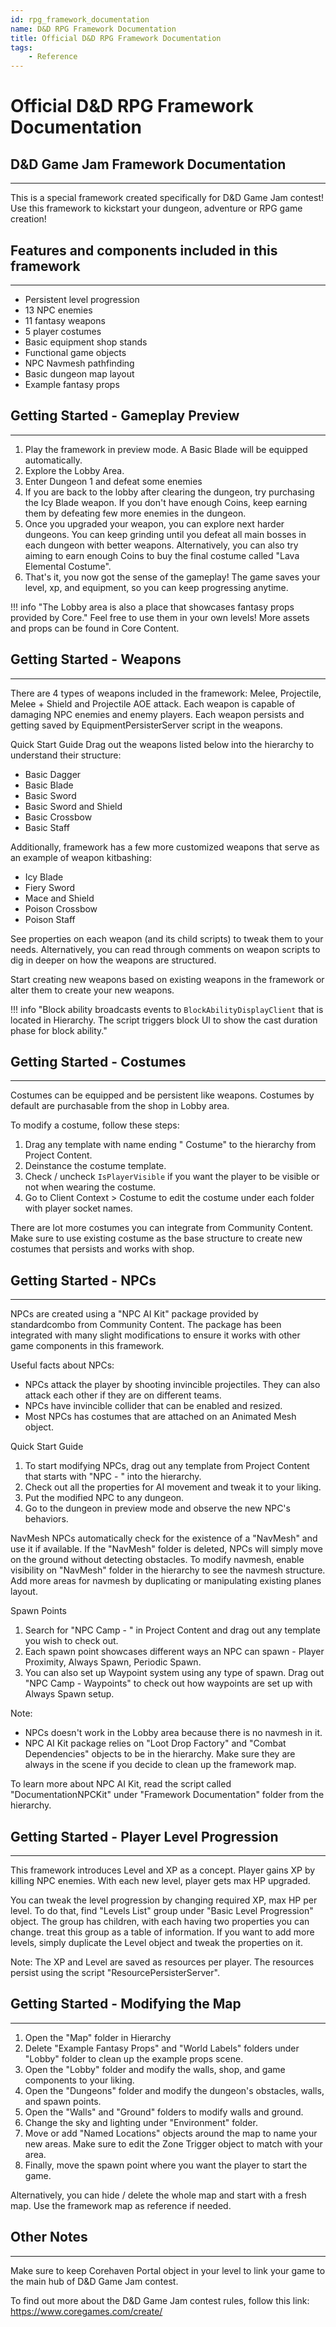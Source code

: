 ```yaml
---
id: rpg_framework_documentation
name: D&D RPG Framework Documentation
title: Official D&D RPG Framework Documentation
tags:
    - Reference
---
```


# Official D&D RPG Framework Documentation

## D&D Game Jam Framework Documentation

---

This is a special framework created specifically for D&D Game Jam contest!
Use this framework to kickstart your dungeon, adventure or RPG game creation!

## Features and components included in this framework

---

- Persistent level progression
- 13 NPC enemies
- 11 fantasy weapons
- 5 player costumes
- Basic equipment shop stands
- Functional game objects
- NPC Navmesh pathfinding
- Basic dungeon map layout
- Example fantasy props

## Getting Started - Gameplay Preview

---

1. Play the framework in preview mode. A Basic Blade will be equipped automatically.
2. Explore the Lobby Area.
3. Enter Dungeon 1 and defeat some enemies
4. If you are back to the lobby after clearing the dungeon, try purchasing the Icy Blade weapon.
    If you don't have enough Coins, keep earning them by defeating few more enemies in the dungeon.
5. Once you upgraded your weapon, you can explore next harder dungeons.
    You can keep grinding until you defeat all main bosses in each dungeon with better weapons.
    Alternatively, you can also try aiming to earn enough Coins to buy the final costume called "Lava Elemental Costume".
6. That's it, you now got the sense of the gameplay!
    The game saves your level, xp, and equipment, so you can keep progressing anytime.

!!! info "The Lobby area is also a place that showcases fantasy props provided by Core."
    Feel free to use them in your own levels! More assets and props can be found in Core Content.

## Getting Started - Weapons

---

There are 4 types of weapons included in the framework: Melee, Projectile, Melee + Shield and Projectile AOE attack.
Each weapon is capable of damaging NPC enemies and enemy players.
Each weapon persists and getting saved by EquipmentPersisterServer script in the weapons.

Quick Start Guide
Drag out the weapons listed below into the hierarchy to understand their structure:

- Basic Dagger
- Basic Blade
- Basic Sword
- Basic Sword and Shield
- Basic Crossbow
- Basic Staff

Additionally, framework has a few more customized weapons that serve as an example of weapon kitbashing:

- Icy Blade
- Fiery Sword
- Mace and Shield
- Poison Crossbow
- Poison Staff

See properties on each weapon (and its child scripts) to tweak them to your needs.
Alternatively, you can read through comments on weapon scripts to dig in deeper on how the weapons are structured.

Start creating new weapons based on existing weapons in the framework or alter them to create your new weapons.

!!! info "Block ability broadcasts events to `BlockAbilityDisplayClient` that is located in Hierarchy. The script triggers block UI to show the cast duration phase for block ability."

## Getting Started - Costumes

---

Costumes can be equipped and be persistent like weapons.
Costumes by default are purchasable from the shop in Lobby area.

To modify a costume, follow these steps:

1. Drag any template with name ending " Costume" to the hierarchy from Project Content.
2. Deinstance the costume template.
3. Check / uncheck `IsPlayerVisible` if you want the player to be visible or not when wearing the costume.
4. Go to Client Context > Costume to edit the costume under each folder with player socket names.

There are lot more costumes you can integrate from Community Content.
Make sure to use existing costume as the base structure to create new costumes that persists and works with shop.

## Getting Started - NPCs

---

NPCs are created using a "NPC AI Kit" package provided by standardcombo from Community Content.
The package has been integrated with many slight modifications to ensure it works with other game components in this framework.

Useful facts about NPCs:

- NPCs attack the player by shooting invincible projectiles. They can also attack each other if they are on different teams.
- NPCs have invincible collider that can be enabled and resized.
- Most NPCs has costumes that are attached on an Animated Mesh object.

Quick Start Guide

1. To start modifying NPCs, drag out any template from Project Content that starts with "NPC - " into the hierarchy.
2. Check out all the properties for AI movement and tweak it to your liking.
3. Put the modified NPC to any dungeon.
4. Go to the dungeon in preview mode and observe the new NPC's behaviors.

NavMesh
NPCs automatically check for the existence of a "NavMesh" and use it if available.
If the "NavMesh" folder is deleted, NPCs will simply move on the ground without detecting obstacles.
To modify navmesh, enable visibility on "NavMesh" folder in the hierarchy to see the navmesh structure.
Add more areas for navmesh by duplicating or manipulating existing planes layout.

Spawn Points

1. Search for "NPC Camp - " in Project Content and drag out any template you wish to check out.
2. Each spawn point showcases different ways an NPC can spawn - Player Proximity, Always Spawn, Periodic Spawn.
3. You can also set up Waypoint system using any type of spawn.
    Drag out "NPC Camp - Waypoints" to check out how waypoints are set up with Always Spawn setup.

Note:

- NPCs doesn't work in the Lobby area because there is no navmesh in it.
- NPC AI Kit package relies on "Loot Drop Factory" and "Combat Dependencies" objects to be in the hierarchy.
Make sure they are always in the scene if you decide to clean up the framework map.

To learn more about NPC AI Kit, read the script called "DocumentationNPCKit"
    under "Framework Documentation" folder from the hierarchy.

## Getting Started - Player Level Progression

---

This framework introduces Level and XP as a concept.
Player gains XP by killing NPC enemies. With each new level, player gets max HP upgraded.

You can tweak the level progression by changing required XP, max HP per level.
To do that, find "Levels List" group under "Basic Level Progression" object.
The group has children, with each having two properties you can change. treat this group as a table of information.
If you want to add more levels, simply duplicate the Level object and tweak the properties on it.

Note: The XP and Level are saved as resources per player.
        The resources persist using the script "ResourcePersisterServer".

## Getting Started - Modifying the Map

---

1. Open the "Map" folder in Hierarchy
2. Delete "Example Fantasy Props" and "World Labels" folders under "Lobby" folder
    to clean up the example props scene.
3. Open the "Lobby" folder and modify the walls, shop, and game components to your liking.
4. Open the "Dungeons" folder and modify the dungeon's obstacles, walls, and spawn points.
5. Open the "Walls" and "Ground" folders to modify walls and ground.
6. Change the sky and lighting under "Environment" folder.
7. Move or add "Named Locations" objects around the map to name your new areas.
    Make sure to edit the Zone Trigger object to match with your area.
8. Finally, move the spawn point where you want the player to start the game.

Alternatively, you can hide / delete the whole map and start with a fresh map.
Use the framework map as reference if needed.

## Other Notes

---

Make sure to keep Corehaven Portal object in your level to link your game to the
main hub of D&D Game Jam contest.

To find out more about the D&D Game Jam contest rules, follow this link:
<https://www.coregames.com/create/>
